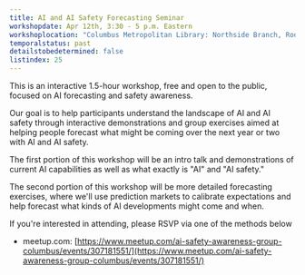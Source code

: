 ```yaml
---
title: AI and AI Safety Forecasting Seminar
workshopdate: Apr 12th, 3:30 - 5 p.m. Eastern
workshoplocation: "Columbus Metropolitan Library: Northside Branch, Room 2 + 3, 1423 N High St, Columbus, OH 43201"
temporalstatus: past
detailstobedetermined: false
listindex: 25
---
```


This is an interactive 1.5-hour workshop, free and open to the public, focused on AI forecasting and safety awareness.

Our goal is to help participants understand the landscape of AI and AI safety through interactive demonstrations and group exercises aimed at helping people forecast what might be coming over the next year or two with AI and AI safety.

The first portion of this workshop will be an intro talk and demonstrations of current AI capabilities as well as what exactly is "AI" and "AI safety."

The second portion of this workshop will be more detailed forecasting exercises, where we'll use prediction markets to calibrate expectations and help forecast what kinds of AI developments might come and when.

If you're interested in attending, please RSVP via one of the methods below

+ meetup.com: [https://www.meetup.com/ai-safety-awareness-group-columbus/events/307181551/](https://www.meetup.com/ai-safety-awareness-group-columbus/events/307181551/)

